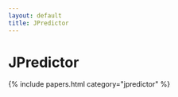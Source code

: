 ```yaml
---
layout: default
title: JPredictor
---
```


# JPredictor

{% include papers.html category="jpredictor" %}
